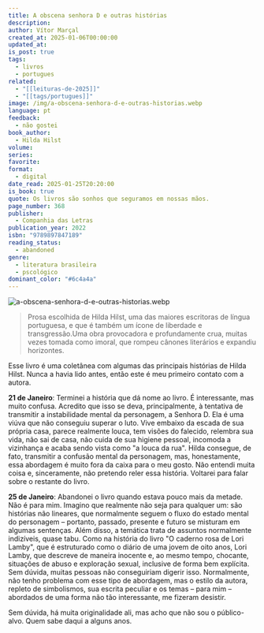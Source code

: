 ```yaml
---
title: A obscena senhora D e outras histórias
description: 
author: Vítor Marçal
created_at: 2025-01-06T00:00:00
updated_at: 
is_post: true
tags:
  - livros
  - portugues
related:
  - "[[leituras-de-2025]]"
  - "[[tags/portugues]]"
image: /img/a-obscena-senhora-d-e-outras-historias.webp
language: pt
feedback:
  - não gostei
book_author:
  - Hilda Hilst
volume: 
series: 
favorite: 
format:
  - digital
date_read: 2025-01-25T20:20:00
is_book: true
quote: Os livros são sonhos que seguramos em nossas mãos.
page_number: 368
publisher:
  - Companhia das Letras
publication_year: 2022
isbn: "9789897847189"
reading_status:
  - abandoned
genre:
  - literatura brasileira
  - pscológico
dominant_color: "#6c4a4a"
---
```

![a-obscena-senhora-d-e-outras-historias.webp](img/a-obscena-senhora-d-e-outras-historias.webp)

>Prosa escolhida de Hilda Hilst, uma das maiores escritoras de língua portuguesa, e que é também um ícone de liberdade e transgressão.Uma obra provocadora e profundamente crua, muitas vezes tomada como imoral, que rompeu cânones literários e expandiu horizontes.

Esse livro é uma coletânea com algumas das principais histórias de Hilda Hilst. Nunca a havia lido antes, então este é meu primeiro contato com a autora.

**21 de Janeiro**: Terminei a história que dá nome ao livro. É interessante, mas muito confusa. Acredito que isso se deva, principalmente, à tentativa de transmitir a instabilidade mental da personagem, a Senhora D. Ela é uma viúva que não conseguiu superar o luto. Vive embaixo da escada de sua própria casa, parece realmente louca, tem visões do falecido, relembra sua vida, não sai de casa, não cuida de sua higiene pessoal, incomoda a vizinhança e acaba sendo vista como "a louca da rua". Hilda consegue, de fato, transmitir a confusão mental da personagem, mas, honestamente, essa abordagem é muito fora da caixa para o meu gosto. Não entendi muita coisa e, sinceramente, não pretendo reler essa história. Voltarei para falar sobre o restante do livro.

**25 de Janeiro**: Abandonei o livro quando estava pouco mais da metade. Não é para mim. Imagino que realmente não seja para qualquer um: são histórias não lineares, que normalmente seguem o fluxo do estado mental do personagem – portanto, passado, presente e futuro se misturam em algumas sentenças. Além disso, a temática trata de assuntos normalmente indizíveis, quase tabu. Como na história do livro "O caderno rosa de Lori Lamby", que é estruturado como o diário de uma jovem de oito anos, Lori Lamby, que descreve de maneira inocente e, ao mesmo tempo, chocante, situações de abuso e exploração sexual, inclusive de forma bem explícita. Sem dúvida, muitas pessoas não conseguiriam digerir isso. Normalmente, não tenho problema com esse tipo de abordagem, mas o estilo da autora, repleto de simbolismos, sua escrita peculiar e os temas – para mim – abordados de uma forma não tão interessante, me fizeram desistir.

Sem dúvida, há muita originalidade ali, mas acho que não sou o público-alvo. Quem sabe daqui a alguns anos.